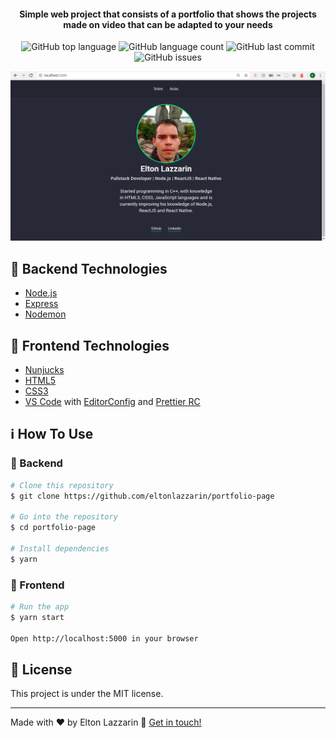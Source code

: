 <h4 align="center"> 
  Simple web project that consists of a portfolio that shows the projects made on video that can be adapted to your needs
</h4>
<p align="center">
  <img alt="GitHub top language" src="https://img.shields.io/github/languages/top/eltonlazzarin/portfolio-page">

  <img alt="GitHub language count" src="https://img.shields.io/github/languages/count/eltonlazzarin/portfolio-page">

  <img alt="GitHub last commit" src="https://img.shields.io/github/last-commit/eltonlazzarin/portfolio-page">

  <img alt="GitHub issues" src="https://img.shields.io/github/issues/eltonlazzarin/portfolio-page">

<p align="center">
<img alt="Main Page" src="https://github.com/eltonlazzarin/portfolio-page/blob/master/screenshots/mainpage.png">

## :rocket: Backend Technologies

- [Node.js](https://nodejs.org/)
- [Express](https://github.com/expressjs/express)
- [Nodemon](https://nodemon.io/)

## :rocket: Frontend Technologies

- [Nunjucks](https://mozilla.github.io/nunjucks/)
- [HTML5](https://developer.mozilla.org/en-US/docs/Web/Guide/HTML/HTML5)
- [CSS3](https://developer.mozilla.org/en-US/docs/Archive/CSS3)
- [VS Code](https://code.visualstudio.com) with [EditorConfig](https://marketplace.visualstudio.com/items?itemName=EditorConfig.EditorConfig) and [Prettier RC](https://github.com/prettier/prettier)

## :information_source: How To Use

### :rocket: Backend

```bash
# Clone this repository
$ git clone https://github.com/eltonlazzarin/portfolio-page

# Go into the repository
$ cd portfolio-page

# Install dependencies
$ yarn
```

### :rocket: Frontend

```bash
# Run the app
$ yarn start

Open http://localhost:5000 in your browser
```

## :memo: License

This project is under the MIT license.

---

Made with ♥ by Elton Lazzarin :wave: [Get in touch!](https://www.linkedin.com/in/eltonlazzarin/)

